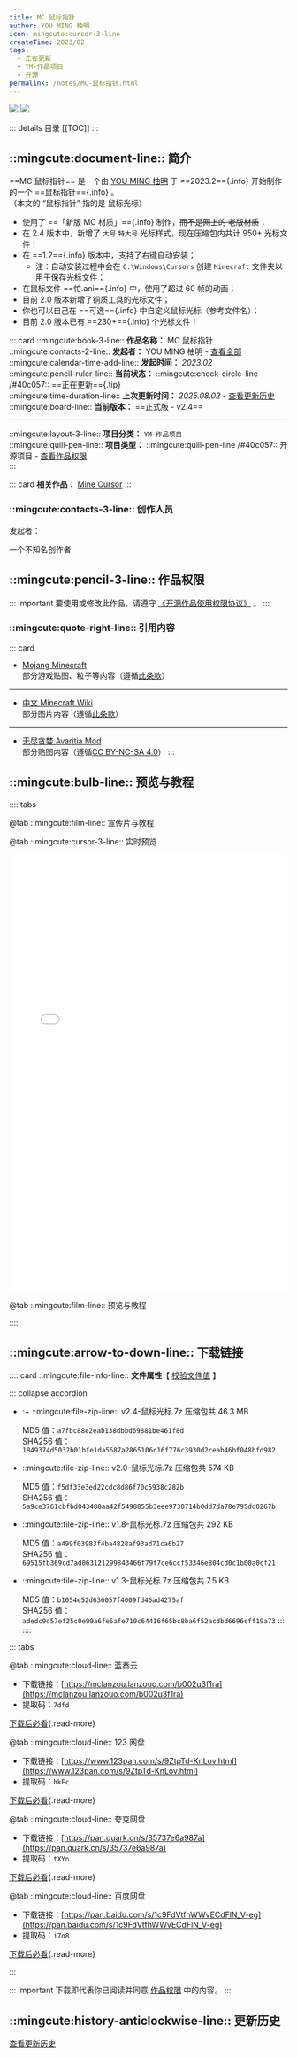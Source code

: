 ```yaml
---
title: MC 鼠标指针
author: YOU MING 柚明
icon: mingcute:cursor-3-line
createTime: 2023/02
tags:
  - 正在更新
  - YM-作品项目
  - 开源
permalink: /notes/MC-鼠标指针.html
---
```


![](/rc/sbzz.png#light)
![](/rc/sbzz-dark.png#dark)

::: details 目录
[[TOC]]
:::

## ::mingcute:document-line:: 简介

==MC 鼠标指针== 是一个由 [YOU MING 柚明](/notes/更多/工作室.html#you-ming-柚明) 于 ==2023.2=={.info} 开始制作的一个 ==鼠标指针=={.info} 。  
（本文的 “鼠标指针” 指的是 鼠标光标）

- 使用了 ==「新版 MC 材质」=={.info} 制作，~~而不是网上的 老版材质~~；
- 在 2.4 版本中，新增了 `大号` `特大号` 光标样式，现在压缩包内共计 950+ 光标文件！
- 在 ==1.2=={.info} 版本中，支持了右键自动安装；
  - 注：自动安装过程中会在 `C:\Windows\Cursors` 创建 `Minecraft` 文件夹以用于保存光标文件；
- 在鼠标文件 ==忙.ani=={.info} 中，使用了超过 60 帧的动画；
- 目前 2.0 版本新增了铜质工具的光标文件；
- 你也可以自己在 ==可选=={.info} 中自定义鼠标光标（参考文件名）；
- 目前 2.0 版本已有 ==230+=={.info} 个光标文件！

::: card
::mingcute:book-3-line:: **作品名称：** MC 鼠标指针  
::mingcute:contacts-2-line:: **发起者：** YOU MING 柚明 - [查看全部](#创作人员)  
::mingcute:calendar-time-add-line:: **发起时间：** *2023.02*  
::mingcute:pencil-ruler-line:: **当前状态：** ::mingcute:check-circle-line /#40c057:: ==正在更新=={.tip}  
::mingcute:time-duration-line:: **上次更新时间：** *2025.08.02* - [查看更新历史](#更新历史)  
::mingcute:board-line:: **当前版本：** ==正式版 - v2.4==

---

::mingcute:layout-3-line:: **项目分类：** `YM-作品项目`  
::mingcute:quill-pen-line:: **项目类型：** ::mingcute:quill-pen-line /#40c057:: 开源项目 - [查看作品权限](#作品权限)  
:::

::: card
**相关作品：** [Mine Cursor](/notes/Mine-Cursor.html)
:::

### ::mingcute:contacts-3-line:: 创作人员

发起者：

<LinkCard title="YOU MING 柚明" icon="/rc/ym-ys.png" href="/notes/更多/工作室.html#you-ming-柚明">一个不知名创作者</LinkCard>

## ::mingcute:pencil-3-line:: 作品权限

::: important 要使用或修改此作品，请遵守 [《开源作品使用权限协议》](/notes/协议/开源.html) 。
:::

### ::mingcute:quote-right-line:: 引用内容

::: card
- [Mojang Minecraft](https://www.minecraft.net/)  
  部分游戏贴图、粒子等内容（遵循[此条款](https://www.minecraft.net/usage-guidelines)）
---
- [中文 Minecraft Wiki](https://zh.minecraft.wiki/)  
  部分图片内容（遵循[此条款](https://zh.minecraft.wiki/w/Minecraft_Wiki:%E8%BD%AC%E8%BD%BD%E9%A1%BB%E7%9F%A5)）
---
- [无尽贪婪 Avaritia Mod](https://modrinth.com/mod/re-avaritia)  
  部分贴图内容（遵循[CC BY-NC-SA 4.0](https://creativecommons.org/licenses/by-nc-sa/4.0/)）
:::

## ::mingcute:bulb-line:: 预览与教程

:::: tabs

@tab ::mingcute:film-line:: 宣传片与教程

<LinkCard title="哔哩哔哩 - 链接" icon="mingcute:bilibili-fill" href="https://www.bilibili.com/video/BV1t13yzSE84"></LinkCard>

<!-- @[bilibili](BV1t13yzSE84) -->

@tab ::mingcute:cursor-3-line:: 实时预览

<LinkCard icon="mingcute:arrow-right-up-circle-line" title="新标签页打开" href="/rc/鼠标样式预览.html" target="_blank"/>
<iframe src="/rc/鼠标样式预览.html" width="100%" height="790px" frameborder="0"></iframe>

@tab ::mingcute:film-line:: 预览与教程

<LinkCard title="哔哩哔哩 - MC 鼠标指针 - 合集" icon="mingcute:bilibili-fill" href="https://space.bilibili.com/1337092956/lists/5398777?type=season"></LinkCard>

::::

## ::mingcute:arrow-to-down-line:: 下载链接

:::: card
::mingcute:file-info-line:: **文件属性**【 [校验文件值](/notes/更多/必看.html#确保文件是安全的) 】

::: collapse accordion
- :+ ::mingcute:file-zip-line:: v2.4-鼠标光标.7z
    <Badge text="安全" type="tip" /> 压缩包共 46.3 MB

    MD5 值：`a7fbc88e2eab138dbbd69881be461f8d`  
    SHA256 值：`1849374d5032b01bfe1da5687a2865106c16f776c3930d2ceab46bf048bfd982`
- ::mingcute:file-zip-line:: v2.0-鼠标光标.7z
    <Badge text="安全" type="tip" /> 压缩包共 574 KB

    MD5 值：`f5df33e3ed22cdc8d86f70c5938c282b`  
    SHA256 值：`5a9ce3761cbfbd043488aa42f5498855b3eee9730714b0dd7da78e795dd0267b`
- ::mingcute:file-zip-line:: v1.8-鼠标光标.7z
    <Badge text="安全" type="tip" /> 压缩包共 292 KB

    MD5 值：`a499f03983f4ba4828af93ad71ca6b27`  
    SHA256 值：`69515fb369cd7ad063121299843466f79f7ce6ccf53346e804cd0c1b00a0cf21`
- ::mingcute:file-zip-line:: v1.3-鼠标光标.7z
    <Badge text="安全" type="tip" /> 压缩包共 7.5 KB

    MD5 值：`b1054e52d636057f4009fd46ad4275af`  
    SHA256 值：`adedc9d57ef25c0e99a6fe6afe710c64416f65bc8ba6f52acdbd6696eff19a73`
:::
::::

::: tabs

@tab ::mingcute:cloud-line:: 蓝奏云

- 下载链接：[https://mclanzou.lanzouo.com/b002u3f1ra](https://mclanzou.lanzouo.com/b002u3f1ra)
- 提取码：`7dfd`

[下载后必看](/notes/更多/必看.html){.read-more}

@tab ::mingcute:cloud-line:: 123 网盘

- 下载链接：[https://www.123pan.com/s/9ZtpTd-KnLov.html](https://www.123pan.com/s/9ZtpTd-KnLov.html)
- 提取码：`hkFc`

[下载后必看](/notes/更多/必看.html){.read-more}

@tab ::mingcute:cloud-line:: 夸克网盘

- 下载链接：[https://pan.quark.cn/s/35737e6a987a](https://pan.quark.cn/s/35737e6a987a)
- 提取码：`tXYn`

[下载后必看](/notes/更多/必看.html){.read-more}

@tab ::mingcute:cloud-line:: 百度网盘

- 下载链接：[https://pan.baidu.com/s/1c9FdVtfhWWvECdFlN_V-eg](https://pan.baidu.com/s/1c9FdVtfhWWvECdFlN_V-eg)
- 提取码：`i7o8`

[下载后必看](/notes/更多/必看.html){.read-more}

:::

::: important 下载即代表你已阅读并同意 [作品权限](#作品权限) 中的内容。
:::

## ::mingcute:history-anticlockwise-line:: 更新历史

[查看更新历史](/notes/更新历史/MC-鼠标指针.html)
